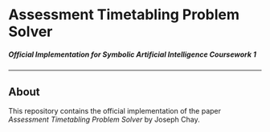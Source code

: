 # Assessment Timetabling Problem Solver

##### Official Implementation for Symbolic Artificial Intelligence Coursework 1

---

## About

This repository contains the official implementation of the paper _Assessment Timetabling Problem Solver_ by Joseph Chay.
